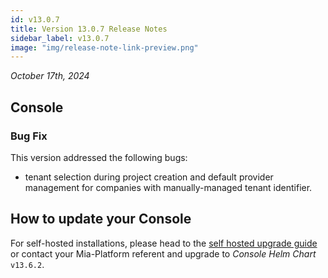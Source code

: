 ```yaml
---
id: v13.0.7
title: Version 13.0.7 Release Notes
sidebar_label: v13.0.7
image: "img/release-note-link-preview.png"
---
```


_October 17th, 2024_

## Console

### Bug Fix

This version addressed the following bugs:

- tenant selection during project creation and default provider management for companies with manually-managed tenant identifier.

## How to update your Console

For self-hosted installations, please head to the [self hosted upgrade guide](/docs/13.x.x/infrastructure/self-hosted/installation-chart/how-to-upgrade) or contact your Mia-Platform referent and upgrade to _Console Helm Chart_ `v13.6.2`.
